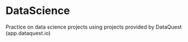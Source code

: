 # DataScience
Practice on data science projects using projects provided by DataQuest (app.dataquest.io)
